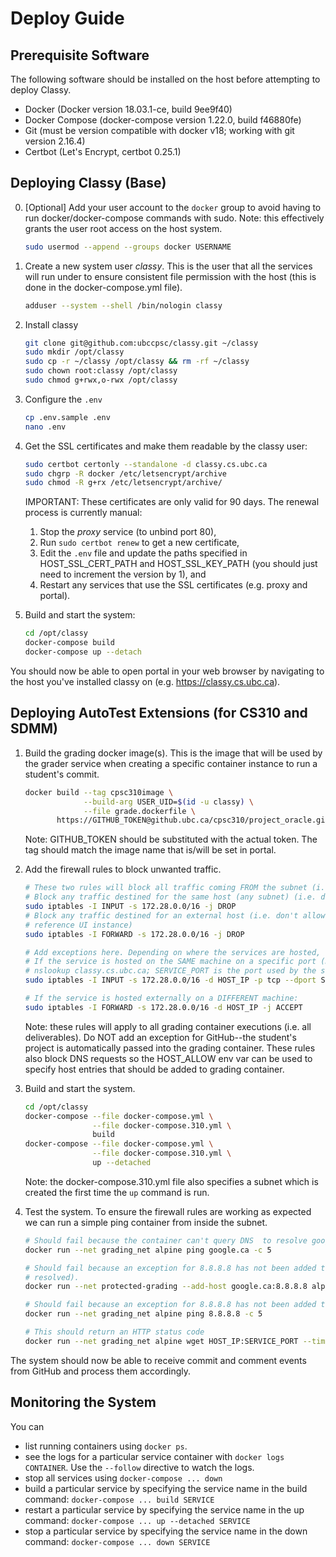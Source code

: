 # Deploy Guide

## Prerequisite Software

The following software should be installed on the host before attempting to deploy Classy.

- Docker (Docker version 18.03.1-ce, build 9ee9f40)
- Docker Compose (docker-compose version 1.22.0, build f46880fe)
- Git (must be version compatible with docker v18; working with git version 2.16.4)
- Certbot (Let's Encrypt, certbot 0.25.1)

## Deploying Classy (Base)

0. [Optional] Add your user account to the `docker` group to avoid having to run docker/docker-compose commands with
sudo. Note: this effectively grants the user root access on the host system.

    ```bash
    sudo usermod --append --groups docker USERNAME
    ```

1. Create a new system user _classy_. This is the user that all the services will run under to ensure consistent file
permission with the host (this is done in the docker-compose.yml file).

    ```bash
    adduser --system --shell /bin/nologin classy
    ```

2. Install classy

    ```bash
    git clone git@github.com:ubccpsc/classy.git ~/classy
    sudo mkdir /opt/classy
    sudo cp -r ~/classy /opt/classy && rm -rf ~/classy
    sudo chown root:classy /opt/classy
    sudo chmod g+rwx,o-rwx /opt/classy
    ```

3. Configure the `.env`

    ```bash
    cp .env.sample .env
    nano .env
    ```

4. Get the SSL certificates and make them readable by the classy user:

    ```bash
    sudo certbot certonly --standalone -d classy.cs.ubc.ca
    sudo chgrp -R docker /etc/letsencrypt/archive
    sudo chmod -R g+rx /etc/letsencrypt/archive/
    ```
    IMPORTANT: These certificates are only valid for 90 days. The renewal process is currently manual:
    
    1. Stop the _proxy_ service (to unbind port 80),
    2. Run `sudo certbot renew` to get a new certificate,
    3. Edit the `.env` file and update the paths specified in HOST_SSL_CERT_PATH and HOST_SSL_KEY_PATH (you should just
       need to increment the version by 1), and
    4. Restart any services that use the SSL certificates (e.g. proxy and portal).
    
5. Build and start the system:

    ```bash
    cd /opt/classy
    docker-compose build
    docker-compose up --detach
    ```

You should now be able to open portal in your web browser by navigating to the host you've installed classy on (e.g. 
<https://classy.cs.ubc.ca>).

## Deploying AutoTest Extensions (for CS310 and SDMM)

1. Build the grading docker image(s). This is the image that will be used by the grader service when creating a specific
   container instance to run a student's commit.

    ```bash
    docker build --tag cpsc310image \
                 --build-arg USER_UID=$(id -u classy) \
                 --file grade.dockerfile \
           https://GITHUB_TOKEN@github.ubc.ca/cpsc310/project_oracle.git
    ```
    Note: GITHUB_TOKEN should be substituted with the actual token. The tag should match the image name that is/will be
    set in portal.

2. Add the firewall rules to block unwanted traffic.

    ```bash
    # These two rules will block all traffic coming FROM the subnet (i.e. grading container)
    # Block any traffic destined for the same host (any subnet) (i.e. don't allow requests to classy.cs.ubc.ca/reference_ui)
    sudo iptables -I INPUT -s 172.28.0.0/16 -j DROP
    # Block any traffic destined for an external host (i.e. don't allow requests to a student-operated host or mirrored
    # reference UI instance)
    sudo iptables -I FORWARD -s 172.28.0.0/16 -j DROP
 
    # Add exceptions here. Depending on where the services are hosted, use ONE of the two forms below.
    # If the service is hosted on the SAME machine on a specific port (HOST_IP is the ip of the host--i.e. from
    # nslookup classy.cs.ubc.ca; SERVICE_PORT is the port used by the service):
    sudo iptables -I INPUT -s 172.28.0.0/16 -d HOST_IP -p tcp --dport SERVICE_PORT -j ACCEPT
    
    # If the service is hosted externally on a DIFFERENT machine:
    sudo iptables -I FORWARD -s 172.28.0.0/16 -d HOST_IP -j ACCEPT
    ```
    Note: these rules will apply to all grading container executions (i.e. all deliverables). Do NOT add an exception for
    GitHub--the student's project is automatically passed into the grading container. These rules also block DNS requests
    so the HOST_ALLOW env var can be used to specify host entries that should be added to grading container.

3. Build and start the system.
    
    ```bash
    cd /opt/classy
    docker-compose --file docker-compose.yml \
                   --file docker-compose.310.yml \
                   build
    docker-compose --file docker-compose.yml \
                   --file docker-compose.310.yml \
                   up --detached
    ```
    Note: the docker-compose.310.yml file also specifies a subnet which is created the first time the `up` command is run.
    
    
4. Test the system. To ensure the firewall rules are working as expected we can run a simple ping container from inside
   the subnet.
   
    ```bash
    # Should fail because the container can't query DNS  to resolve google.ca
    docker run --net grading_net alpine ping google.ca -c 5
 
    # Should fail because an exception for 8.8.8.8 has not been added to iptables (but the host name does get
    # resolved).
    docker run --net protected-grading --add-host google.ca:8.8.8.8 alpine ping google.ca -c 5

    # Should fail because an exception for 8.8.8.8 has not been added to iptables
    docker run --net grading_net alpine ping 8.8.8.8 -c 5

    # This should return an HTTP status code
    docker run --net grading_net alpine wget HOST_IP:SERVICE_PORT --timeout=20
    ```
    
The system should now be able to receive commit and comment events from GitHub and process them accordingly.

## Monitoring the System

You can

- list running containers using `docker ps`. 
- see the logs for a particular service container with `docker logs CONTAINER`. Use the `--follow` directive to watch
  the logs.
- stop all services using `docker-compose ... down`
- build a particular service by specifying the service name in the build command: `docker-compose ... build SERVICE`
- restart a particular service by specifying the service name in the up command: `docker-compose ... up --detached SERVICE`
- stop a particular service by specifying the service name in the down command: `docker-compose ... down SERVICE`

